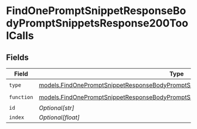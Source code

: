 # FindOnePromptSnippetResponseBodyPromptSnippetsResponse200ToolCalls


## Fields

| Field                                                                                                                                                                              | Type                                                                                                                                                                               | Required                                                                                                                                                                           | Description                                                                                                                                                                        |
| ---------------------------------------------------------------------------------------------------------------------------------------------------------------------------------- | ---------------------------------------------------------------------------------------------------------------------------------------------------------------------------------- | ---------------------------------------------------------------------------------------------------------------------------------------------------------------------------------- | ---------------------------------------------------------------------------------------------------------------------------------------------------------------------------------- |
| `type`                                                                                                                                                                             | [models.FindOnePromptSnippetResponseBodyPromptSnippetsResponse200ApplicationJSON1Type](../models/findonepromptsnippetresponsebodypromptsnippetsresponse200applicationjson1type.md) | :heavy_check_mark:                                                                                                                                                                 | N/A                                                                                                                                                                                |
| `function`                                                                                                                                                                         | [models.FindOnePromptSnippetResponseBodyPromptSnippetsResponse200Function](../models/findonepromptsnippetresponsebodypromptsnippetsresponse200function.md)                         | :heavy_check_mark:                                                                                                                                                                 | N/A                                                                                                                                                                                |
| `id`                                                                                                                                                                               | *Optional[str]*                                                                                                                                                                    | :heavy_minus_sign:                                                                                                                                                                 | N/A                                                                                                                                                                                |
| `index`                                                                                                                                                                            | *Optional[float]*                                                                                                                                                                  | :heavy_minus_sign:                                                                                                                                                                 | N/A                                                                                                                                                                                |